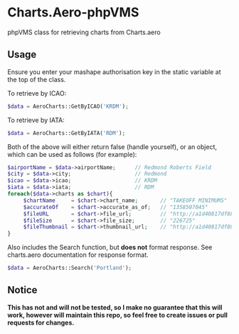Charts.Aero-phpVMS
==================

phpVMS class for retrieving charts from Charts.aero

Usage
-----
Ensure you enter your mashape authorisation key in the static variable at the top of the class.

To retrieve by ICAO:  
```php
$data = AeroCharts::GetByICAO('KRDM');
```

To retrieve by IATA:  
```php
$data = AeroCharts::GetByIATA('RDM');
```

Both of the above will either return false (handle yourself), or an object, which can be used as follows (for example):  

```php
$airportName = $data->airportName;		// Redmond Roberts Field  
$city = $data->city;					// Redmond  
$icao = $data->icao;					// KRDM  
$iata = $data->iata;					// RDM  
foreach($data->charts as $chart){  
	 $chartName 	= $chart->chart_name;		// "TAKEOFF MINIMUMS"  
	 $accurateOf 	= $chart->accurate_as_of;	// "1358507045"  
	 $fileURL 		= $chart->file_url;			// "http://a1d40817df887201f900-46f76acc0dd0843121c39db1cec939a0.r80.cf1.rackcdn.com/1-NW1TO.pdf"  
	 $fileSize 		= $chart->file_size;		// "226725"  
	 $fileThumbnail	= $chart->thumbnail_url;	// "http://a1d40817df887201f900-46f76acc0dd0843121c39db1cec939a0.r80.cf1.rackcdn.com/1-NW1TO.png"  
}
```  

Also includes the Search function, but **does not** format response. See charts.aero documentation for response format.  
```php
$data = AeroCharts::Search('Portland');
```

Notice
------
**This has not and will not be tested, so I make no guarantee that this will work, however will maintain this repo, so feel free to create issues or pull requests for changes.**